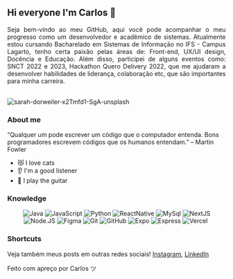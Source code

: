 ## Hi everyone I'm Carlos 👋 

<div align="justify">
Seja bem-vindo ao meu GitHub, aqui você pode acompanhar o meu progresso como um desenvolvedor e acadêmico de sistemas.
Atualmente estou cursando Bacharelado em Sistemas de Informação no IFS - Campus Lagarto,
tenho certa paixão pelas áreas de: Front-end, UX/UI design, Docência e Educação.
Além disso, participei de alguns eventos como: SNCT 2022 e 2023, Hackathon Quero Delivery 2022, que me ajudaram a desenvolver habilidades de liderança, colaboração etc, que são importantes para minha carreira. 
</div>
<br>

![sarah-dorweiler-x2Tmfd1-SgA-unsplash](https://github.com/user-attachments/assets/6dd9bb83-9fde-4cd7-ac25-cc0cf22a43c3)

### About me

“Qualquer um pode escrever um código que o computador entenda. Bons programadores escrevem códigos que os humanos entendam.” – Martin Fowler

- 😻 I love cats
- 👂 I'm a good listener
- 🎸 I play the guitar

### Knowledge

<p align="center">
  <img src="https://img.shields.io/badge/Java-ED8B00?style=for-the-badge&logo=java&logoColor=white" alt="Java"/>
  <img src="https://img.shields.io/badge/javascript-%23323330.svg?style=for-the-badge&logo=javascript&logoColor=%23F7DF1E" alt="JavaScript"/>
  <img src="https://img.shields.io/badge/python-3670A0?style=for-the-badge&logo=python&logoColor=ffdd54" alt="Python"/>
  <img src="https://img.shields.io/badge/react_native-%2320232a.svg?style=for-the-badge&logo=react&logoColor=%2361DAFB" alt="ReactNative"/>
  <img src="https://img.shields.io/badge/mysql-%2300f.svg?style=for-the-badge&logo=mysql&logoColor=white" alt="MySql"/>
  <img src="https://img.shields.io/badge/Next-black?style=for-the-badge&logo=next.js&logoColor=white" alt="NextJS"/>
  <img src="https://img.shields.io/badge/node.js-6DA55F?style=for-the-badge&logo=node.js&logoColor=white" alt="Node.JS"/>
  <img src="https://img.shields.io/badge/figma-%23F24E1E.svg?style=for-the-badge&logo=figma&logoColor=white" alt="Figma"/>
  <img src="https://img.shields.io/badge/git-%23F05033.svg?style=for-the-badge&logo=git&logoColor=white" alt="Git"/>
  <img src="https://img.shields.io/badge/github-%23121011.svg?style=for-the-badge&logo=github&logoColor=white" alt="GitHub"/>
  <img src="https://img.shields.io/badge/expo-1C1E24?style=for-the-badge&logo=expo&logoColor=#D04A37" alt="Expo"/>
  <img src="https://img.shields.io/badge/express.js-%23404d59.svg?style=for-the-badge&logo=express&logoColor=%2361DAFB" alt="Express"/>
  <img src="https://img.shields.io/badge/vercel-%23000000.svg?style=for-the-badge&logo=vercel&logoColor=white" alt="Vercel"/>
  <img src="" alt=""/>
</p>

### Shortcuts

Veja também meus posts em outras redes sociais!
[Instagram](https://www.instagram.com/carlos.incode),
[LinkedIn](https://www.linkedin.com/in/carlos-santos-747bb8251/)

Feito com apreço por Carlos ツ
